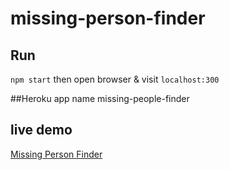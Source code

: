 # missing-person-finder

## Run
`npm start` then open browser & visit `localhost:300`

##Heroku app name
missing-people-finder

## live demo
[Missing Person Finder](https://missing-people-finder.herokuapp.com/)